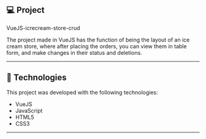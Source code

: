 ## 💻 Project
<p>VueJS-icrecream-store-crud</p>
<p>The project made in VueJS has the function of being the layout of an ice cream store, where after placing the orders, you can view them in table form, and make changes in their status and deletions.</p>

<hr/>


## 🚀 Technologies
This project was developed with the following technologies:

- VueJS
- JavaScript
- HTML5
- CSS3

<hr/>

